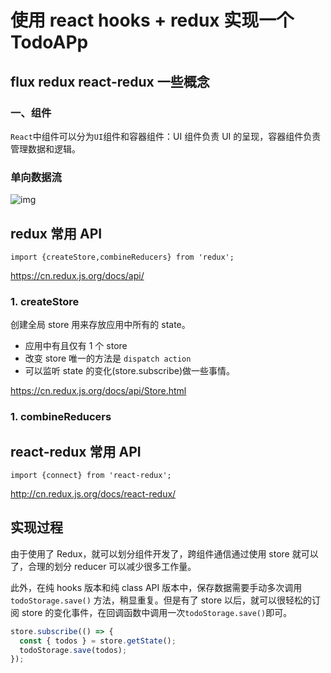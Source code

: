 # 使用 react hooks + redux 实现一个 TodoAPp

## flux redux react-redux 一些概念

### 一、组件

`React`中组件可以分为`UI`组件和容器组件：UI 组件负责 UI 的呈现，容器组件负责管理数据和逻辑。

### 单向数据流

![img](https://www.ruanyifeng.com/blogimg/asset/2016/bg2016011503.png)

## redux 常用 API

`import {createStore,combineReducers} from 'redux';`

<https://cn.redux.js.org/docs/api/>

### 1. createStore

创建全局 store 用来存放应用中所有的 state。

- 应用中有且仅有 1 个 store
- 改变 store 唯一的方法是 `dispatch action`
- 可以监听 state 的变化(store.subscribe)做一些事情。

<https://cn.redux.js.org/docs/api/Store.html>

### 1. combineReducers

## react-redux 常用 API

`import {connect} from 'react-redux';`

<http://cn.redux.js.org/docs/react-redux/>

## 实现过程

由于使用了 Redux，就可以划分组件开发了，跨组件通信通过使用 store 就可以了，合理的划分 reducer 可以减少很多工作量。

此外，在纯 hooks 版本和纯 class API 版本中，保存数据需要手动多次调用 `todoStorage.save()` 方法，稍显重复。但是有了 store 以后，就可以很轻松的订阅 store 的变化事件，在回调函数中调用一次`todoStorage.save()`即可。

```js
store.subscribe(() => {
  const { todos } = store.getState();
  todoStorage.save(todos);
});
```
